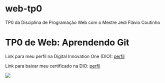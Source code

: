 # web-tp0
TP0 da Disciplina de Programação Web com o Mestre Jedi Flávio Coutinho

<h1>TP0 de Web: Aprendendo Git</h1>

Link para meu perfil na Digital Innovation One (DIO):
<a href="https://web.digitalinnovation.one/users/tulio_bittar?tab=achievements">
  perfil
</a>

Link para baixar meu certificado na DIO:
<a href="https://certificates.digitalinnovation.one/ID_DO_CERTIFICADO">
  perfil
</a>

<img src="https://fegemo.github.io/cefet-web/images/medalha-curso-git-na-dio.png">
